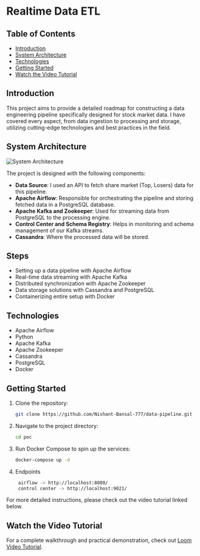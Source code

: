 # Realtime Data ETL

## Table of Contents
- [Introduction](#introduction)
- [System Architecture](#system-architecture)
- [Technologies](#technologies)
- [Getting Started](#getting-started)
- [Watch the Video Tutorial](#watch-the-video-tutorial)

## Introduction

This project aims to provide a detailed roadmap for constructing a data engineering pipeline specifically designed for stock market data. I have covered every aspect, from data ingestion to processing and storage, utilizing cutting-edge technologies and best practices in the field.
## System Architecture
![System Architecture](https://github.com/Nishant-Bansal-777/blob/main/architecture.jpeg)

The project is designed with the following components:

- **Data Source**: I used an API to fetch share market (Top, Losers) data for this pipeline.
- **Apache Airflow**: Responsible for orchestrating the pipeline and storing fetched data in a PostgreSQL database.
- **Apache Kafka and Zookeeper**: Used for streaming data from PostgreSQL to the processing engine.
- **Control Center and Schema Registry**: Helps in monitoring and schema management of our Kafka streams.
- **Cassandra**: Where the processed data will be stored.

## Steps

- Setting up a data pipeline with Apache Airflow
- Real-time data streaming with Apache Kafka
- Distributed synchronization with Apache Zookeeper
- Data storage solutions with Cassandra and PostgreSQL
- Containerizing entire setup with Docker

## Technologies

- Apache Airflow
- Python
- Apache Kafka
- Apache Zookeeper
- Cassandra
- PostgreSQL
- Docker

## Getting Started

1. Clone the repository:
    ```bash
    git clone https://github.com/Nishant-Bansal-777/data-pipeline.git
    ```

2. Navigate to the project directory:
    ```bash
    cd poc
    ```

3. Run Docker Compose to spin up the services:
    ```bash
    docker-compose up -d
    ```
4. Endpoints    
   ```bash
    airflow -> http://localhost:8080/
    control center -> http://localhost:9021/
    ```

For more detailed instructions, please check out the video tutorial linked below.

## Watch the Video Tutorial

For a complete walkthrough and practical demonstration, check out [Loom Video Tutorial](https://www.youtube.com/watch?v=GqAcTrqKcrY).